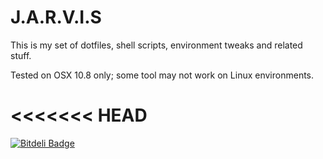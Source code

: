 J.A.R.V.I.S
===========

This is my set of dotfiles, shell scripts, environment tweaks and related stuff.

Tested on OSX 10.8 only; some tool may not work on Linux environments.

<<<<<<< HEAD
=======


[![Bitdeli Badge](https://d2weczhvl823v0.cloudfront.net/fuadsaud/J.A.R.V.I.S/trend.png)](https://bitdeli.com/free "Bitdeli Badge")
